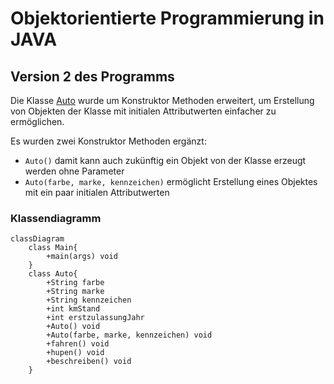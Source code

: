# Objektorientierte Programmierung in JAVA

## Version 2 des Programms
Die Klasse [Auto](src/Auto.java) wurde um Konstruktor Methoden erweitert, um Erstellung von Objekten der Klasse mit 
initialen Attributwerten einfacher zu ermöglichen. 

Es wurden zwei Konstruktor Methoden ergänzt:

* `Auto()` damit kann auch zukünftig ein Objekt von der Klasse erzeugt werden ohne Parameter
* `Auto(farbe, marke, kennzeichen)` ermöglicht Erstellung eines Objektes mit ein paar initialen Attributwerten

### Klassendiagramm

```mermaid
classDiagram
    class Main{
        +main(args) void
    }
    class Auto{
        +String farbe
        +String marke
        +String kennzeichen
        +int kmStand
        +int erstzulassungJahr
        +Auto() void
        +Auto(farbe, marke, kennzeichen) void
        +fahren() void
        +hupen() void
        +beschreiben() void
    }
```

